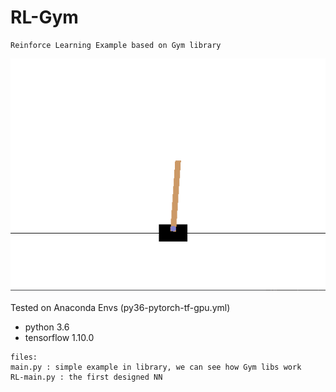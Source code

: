 # RL-Gym
```angular2html
Reinforce Learning Example based on Gym library

```
![cartpole-v1](./asset/CartPole-v1.png)

Tested on Anaconda Envs (py36-pytorch-tf-gpu.yml)
 - python 3.6
 - tensorflow 1.10.0
  
  
  ```angular2html
files:
 main.py : simple example in library, we can see how Gym libs work
 RL-main.py : the first designed NN 
```